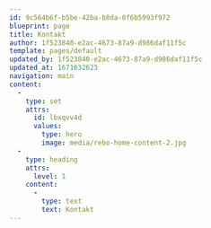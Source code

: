 ```yaml
---
id: 9c564b6f-b5be-42ba-b8da-0f6b5993f972
blueprint: page
title: Kontakt
author: 1f523840-e2ac-4673-87a9-d986daf11f5c
template: pages/default
updated_by: 1f523840-e2ac-4673-87a9-d986daf11f5c
updated_at: 1671632623
navigation: main
content:
  -
    type: set
    attrs:
      id: lbxqvv4d
      values:
        type: hero
        image: media/rebo-home-content-2.jpg
  -
    type: heading
    attrs:
      level: 1
    content:
      -
        type: text
        text: Kontakt
---
```

